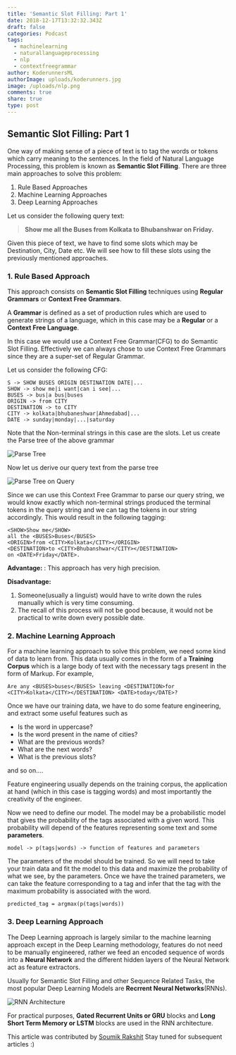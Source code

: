 ```yaml
---
title: 'Semantic Slot Filling: Part 1'
date: 2018-12-17T13:32:32.343Z
draft: false
categories: Podcast
tags:
  - machinelearning
  - naturallanguageprocessing
  - nlp
  - contextfreegrammar
author: KoderunnersML
authorImage: uploads/koderunners.jpg
image: /uploads/nlp.png
comments: true
share: true
type: post
---
```

## Semantic Slot Filling: Part 1

One way of making sense of a piece of text is to tag the words or tokens which carry meaning to the sentences. In the field of Natural Language Processing, this problem is known as **Semantic Slot Filling**. There are three main approaches to solve this problem:

1. Rule Based Approaches
2. Machine Learning Approaches
3. Deep Learning Approaches

Let us consider the following query text:

> **Show me all the Buses from Kolkata to Bhubanshwar on Friday.**

Given this piece of text, we have to find some slots which may be Destination, City, Date etc. We will see how to fill these slots using the previously mentioned approaches.

### 1. Rule Based Approach
This approach consists on **Semantic Slot Filling** techniques using **Regular Grammars** or **Context Free Grammars**.

A **Grammar** is defined as a set of production rules which are used to generate strings of a language, which in this case may be a **Regular** or a **Context Free Language**.

In this case we would use a Context Free Grammar(CFG) to do Semantic Slot Filling. Effectively we can always chose to use Context Free Grammars since they are a super-set of Regular Grammar.

Let us consider the following CFG:
```
S -> SHOW BUSES ORIGIN DESTINATION DATE|...
SHOW -> show me|i want|can i see|...
BUSES -> bus|a bus|buses
ORIGIN -> from CITY
DESTINATION -> to CITY
CITY -> kolkata|bhubaneshwar|Ahmedabad|...
DATE -> sunday|monday|...|saturday
```
Note that the Non-terminal strings in this case are the slots. Let us create the Parse tree of the above grammar

![Parse Tree](/uploads/parse_tree.png)

Now let us derive our query text from the parse tree

![Parse Tree on Query](/uploads/parse_tree_on_query.png)

Since we can use this Context Free Grammar to parse our query string, we would know exactly which non-terminal strings produced the terminal tokens in the query string and we can tag the tokens in our string accordingly. This would result in the following tagging:

```
<SHOW>Show me</SHOW>
all the <BUSES>Buses</BUSES>
<ORIGIN>from <CITY>Kolkata</CITY></ORIGIN>
<DESTINATION>to <CITY>Bhubanshwar</CITY></DESTINATION>
on <DATE>Friday</DATE>.
```

**Advantage:** : This approach has very high precision.

**Disadvantage:**

1. Someone(usually a linguist) would have to write down the rules manually which is very time consuming.
2. The recall of this process will not be good because, it would not be practical to write down every possible date.


### 2. Machine Learning Approach
For a machine learning approach to solve this problem, we need some kind of data to learn from. This data usually comes in the form of a **Training Corpus** which is a large body of text with the necessary tags present in the form of Markup. For example,

```
Are any <BUSES>buses</BUSES> leaving <DESTINATION>for <CITY>Kolkata</CITY></DESTINATION> <DATE>today</DATE>?
```

Once we have our training data, we have to do some feature engineering, and extract some useful features such as

- Is the word in uppercase?
- Is the word present in the name of cities?
- What are the previous words?
- What are the next words?
- What is the previous slots?

and so on....

Feature engineering usually depends on the training corpus, the application at hand (which in this case is tagging words) and most importantly the creativity of the engineer.

Now we need to define our model. The model may be a probabilistic model that gives the probability of the tags associated with a given word. This probability will depend of the features representing some text and some **parameters**.

```
model -> p(tags|words) -> function of features and parameters
```

The parameters of the model should be trained. So we will need to take your train data and fit the model to this data and maximize the probability of what we see, by the parameters. Once we have the trained parameters, we can take the feature corresponding to a tag and infer that the tag with the maximum probability is associated with the word.

```
predicted_tag = argmax(p(tags|words))
```

### 3. Deep Learning Approach
The Deep Learning approach is largely similar to the machine learning approach except in the Deep Learning methodology, features do not need to be manually engineered, rather we feed an encoded sequence of words into a **Neural Network** and the different hidden layers of the Neural Network act as feature extractors.

Usually for Semantic Slot Filling and other Sequence Related Tasks, the most popular Deep Learning Models are **Recrrent Neural Networks**(RNNs).

![RNN Architecture](/uploads/rnn.png)

For practical purposes, **Gated Recurrent Units or GRU** blocks and **Long Short Term Memory or LSTM** blocks are used in the RNN architecture.

This article was contributed by [Soumik Rakshit](https://geekyrakshit.ml/)
Stay tuned for subsequent articles :)
